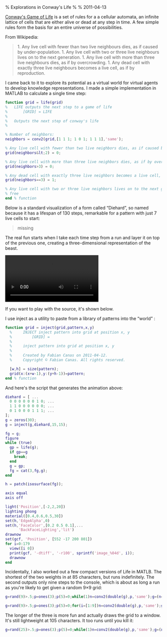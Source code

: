 % Explorations in Conway's Life
%
% 2011-04-13

[Conway's Game of Life](http://en.wikipedia.org/wiki/Conway) is a set of rules for a a cellular automata, an infinite lattice of cells that are either alive or dead at any step in time. A few simple rules form the basis for an entire universe of possibilities.

From Wikipedia:
<blockquote>
1. Any live cell with fewer than two live neighbours dies, as if caused by under-population.
1. Any live cell with two or three live neighbours lives on to the next generation.
1. Any live cell with more than three live neighbours dies, as if by overcrowding.
1. Any dead cell with exactly three live neighbours becomes a live cell, as if by reproduction.
</blockquote>

I came back to it to explore its potential as a virtual world for virtual agents to develop knowledge representations. I made a simple implementation in MATLAB to calculate a single time step:

```matlab
function grid = life(grid)
% 	LIFE outputs the next step to a game of life
% 		[GRID] = LIFE
%
% 	Outputs the next step of conway's life
%

% Number of neighbors:
neighbors = conv2(grid,[1 1 1; 1 0 1; 1 1 1],'same');

% Any live cell with fewer than two live neighbors dies, as if caused by under-population.
grid(neighbors&lt;2) = 0;

% Any live cell with more than three live neighbors dies, as if by overcrowding.
grid(neighbors>3) = 0;

% Any dead cell with exactly three live neighbors becomes a live cell, as if by reproduction.
grid(neighbors==3) = 1;

% Any live cell with two or three live neighbors lives on to the next generation.
% free
end % function
```

Below is a standard visualization of a form called “Diehard”, so named because it has a lifespan of 130 steps, remarkable for a pattern with just 7 live cells to start:

> missing

The real fun starts when I take each time step from a run and layer it on top of the previous one, creating a three-dimensional representation of the beast.

<div class="video-wrapper"><div class="video cover" data-thumb="https://i.vimeocdn.com/video/144204536.jpg?mw=600&amp;mh=1578&amp;q=70" data-thumb-width="600" style="background-image: none;"><div class="telecine" style="transform: scale(1.0001408450704226);"><video preload="" src="https://06-lvl3-pdl.vimeocdn.com/01/4464/0/22320277/46472404.mp4?expires=1480787262&amp;token=0ce29e8223c4917030654" loop=""></video></div></div></div>

If you want to play with the source, it's shown below.

I use inject as a utility to paste from a library of patterns into the “world” :

```matlab
function grid = inject(grid,pattern,x,y)
  % 	INJECT inject pattern into grid at position x, y
  % 		[GRID] =
  %
  % 	inject pattern into grid at position x, y
  %
  % 	Created by Fabian Canas on 2011-04-12.
  % 	Copyright © Fabian Canas. All rights reserved.

  [w,h] = size(pattern);
  grid(x:(x+w-1),y:(y+h-1))=pattern;
end % function
```

And here's the script that generates the animation above:

```matlab
diehard = [ ...
  0 0 0 0 0 0 1 0; ...
  1 1 0 0 0 0 0 0; ...
  0 1 0 0 0 1 1 1; ...
];
g = zeros(30);
g = inject(g,diehard,15,15);

fg = g;
figure
while (true)
  gp = life(g);
  if gp==g
    break;
  end
  g = gp;
  fg = cat(3,fg,g);
end

h = patch(isosurface(fg));

axis equal
axis off

light('Position',[-2,2,20])
lighting phong
material([0.4,0.6,0.5,30])
set(h,'EdgeAlpha',0)
set(h,'FaceColor',[0.2 0.5 0.1],...
      'BackFaceLighting','lit')
drawnow
set(gcf, 'Position', [552 -17 200 801])
for i=0:179
  view([i 0])
  print(gcf, '-dtiff', '-r100', sprintf('image_%04d', i));
  drawnow
end
```

Incidentally, I also worked out a few compact versions of Life in MATLB. The shortest of the two weights in at 85 characters, but runs indefinitely. The second outputs only nine steps to the console, which is about as long a run as you're likely to get given a random 9×9 grid:

```matlab
g=rand(9)>.5;p=ones(3);p(5)=0;while(1)n=conv2(double(g),p,'same');g=(n==3|g&n==2),end

g=rand(9)>.5;p=ones(3);p(5)=0;for(i=[1:9])n=conv2(double(g),p,'same');g=(n==3|g&n==2),end
```

The longer of the three is more fun and actually draws the grid to a window. It's still lightweight at 105 characters. It too runs until you kill it:

```matlab
g=rand(25)>.5;p=ones(3);p(5)=0;while(1)n=conv2(double(g),p,'same');g=(n==3|g&n==2);imagesc(g);drawnow;end
```
